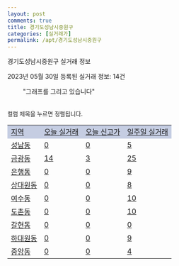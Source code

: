 ```yaml
---
layout: post
comments: true
title: 경기도성남시중원구
categories: [실거래가]
permalink: /apt/경기도성남시중원구
---
```


경기도성남시중원구 실거래 정보

2023년 05월 30일 등록된 실거래 정보: 14건

<!--<script async src="https://pagead2.googlesyndication.com/pagead/js/adsbygoogle.js?client=ca-pub-3485438051770037"
 crossorigin="anonymous"></script>-->

<script type="text/javascript">
  google.charts.load('current', {'packages':['corechart']});
  google.charts.setOnLoadCallback(drawChart);

  function drawChart() {
    var data = google.visualization.arrayToDataTable([['거래일', '매매', '전월세', '전매'], ['21-01', 4, 3, 0], ['21-02', 0, 1, 0], ['21-03', 0, 1, 0], ['21-04', 0, 1, 0], ['21-05', 0, 1, 0], ['21-06', 0, 1, 0], ['21-07', 0, 8, 1], ['21-08', 41, 51, 2], ['21-09', 1, 3, 0], ['21-10', 0, 6, 0], ['21-11', 3, 8, 0], ['21-12', 0, 1, 0], ['22-01', 0, 12, 0], ['22-02', 2, 3, 0], ['22-03', 2, 7, 0], ['22-04', 1, 7, 0], ['22-05', 2, 5, 0], ['22-06', 14, 153, 2], ['22-07', 14, 196, 4], ['22-08', 13, 198, 7], ['22-09', 6, 171, 6], ['22-10', 13, 207, 5], ['22-11', 12, 172, 8], ['22-12', 12, 234, 6], ['23-01', 32, 255, 2], ['23-02', 45, 265, 3], ['23-03', 67, 255, 1], ['23-04', 60, 216, 3], ['23-05', 20, 118, 0]]);

    var options = {
      title: '최근 1년간 유형별 거래량 추이',
      legend: { position: 'bottom' }
    };

    setTimeout(function() {
        var chart = new google.visualization.LineChart(document.getElementById('columnchart_material'));
        chart.draw(data, (options));
        document.getElementById('loading').style.display = 'none';
        var dayLabel = (new Date()).getDay();
        if (dayLabel < 2) {
            sorttable.innerSortFunction.apply(document.getElementById('week'), []);
            sorttable.innerSortFunction.apply(document.getElementById('week'), []);        
        }
        else {
            sorttable.innerSortFunction.apply(document.getElementById('today'), []);
            sorttable.innerSortFunction.apply(document.getElementById('today'), []);
        }
    }, 200);

  }
</script>

<div id="loading" style="z-index:20; display: block; margin-left: 35px">"그래프를 그리고 있습니다"</div>
<div id="columnchart_material" style="width: 95%; margin-left: -35px; display: block"></div>
<!--<div style="width: 95%; margin-left: -35px; display: block">
      <script async src="https://pagead2.googlesyndication.com/pagead/js/adsbygoogle.js?client=ca-pub-3485438051770037"
          crossorigin="anonymous"></script>
      <ins class="adsbygoogle"
          style="display:block"
          data-ad-format="fluid"
          data-ad-layout-key="-fb+5w+4e-db+86"
          data-ad-client="ca-pub-3485438051770037"
          data-ad-slot="1827090281"></ins>
      <script>
          (adsbygoogle = window.adsbygoogle || []).push({});
      </script>
</div>-->
<br>

<font size='small' style='font-size: small;'>컬럼 제목을 누르면 정렬됩니다.</font>
<table class="sortable">
  <tr style='background-color: rgba(114, 132, 186,0.4);'>
    <td id="region"><a href="#">지역</a></td>
    <td id="today"><a href="#">오늘 실거래</a></td>
    <td id="today_new"><a href="#">오늘 신고가</a></td>
    <td id="week"><a href="#">일주일 실거래</a></td>
  </tr>

  
  <tr class="item">
    <td><a href="경기도성남시중원구성남동">성남동</a></td>
    <td><a href="경기도성남시중원구성남동">0</a></td>
    <td><a href="경기도성남시중원구성남동">0</a></td>
    <td><a href="경기도성남시중원구성남동">5</a></td>
  </tr>
    

  <tr class="item">
    <td><a href="경기도성남시중원구금광동">금광동</a></td>
    <td><a href="경기도성남시중원구금광동">14</a></td>
    <td><a href="경기도성남시중원구금광동">3</a></td>
    <td><a href="경기도성남시중원구금광동">25</a></td>
  </tr>
    

  <tr class="item">
    <td><a href="경기도성남시중원구은행동">은행동</a></td>
    <td><a href="경기도성남시중원구은행동">0</a></td>
    <td><a href="경기도성남시중원구은행동">0</a></td>
    <td><a href="경기도성남시중원구은행동">9</a></td>
  </tr>
    

  <tr class="item">
    <td><a href="경기도성남시중원구상대원동">상대원동</a></td>
    <td><a href="경기도성남시중원구상대원동">0</a></td>
    <td><a href="경기도성남시중원구상대원동">0</a></td>
    <td><a href="경기도성남시중원구상대원동">8</a></td>
  </tr>
    

  <tr class="item">
    <td><a href="경기도성남시중원구여수동">여수동</a></td>
    <td><a href="경기도성남시중원구여수동">0</a></td>
    <td><a href="경기도성남시중원구여수동">0</a></td>
    <td><a href="경기도성남시중원구여수동">10</a></td>
  </tr>
    

  <tr class="item">
    <td><a href="경기도성남시중원구도촌동">도촌동</a></td>
    <td><a href="경기도성남시중원구도촌동">0</a></td>
    <td><a href="경기도성남시중원구도촌동">0</a></td>
    <td><a href="경기도성남시중원구도촌동">10</a></td>
  </tr>
    

  <tr class="item">
    <td><a href="경기도성남시중원구갈현동">갈현동</a></td>
    <td><a href="경기도성남시중원구갈현동">0</a></td>
    <td><a href="경기도성남시중원구갈현동">0</a></td>
    <td><a href="경기도성남시중원구갈현동">0</a></td>
  </tr>
    

  <tr class="item">
    <td><a href="경기도성남시중원구하대원동">하대원동</a></td>
    <td><a href="경기도성남시중원구하대원동">0</a></td>
    <td><a href="경기도성남시중원구하대원동">0</a></td>
    <td><a href="경기도성남시중원구하대원동">9</a></td>
  </tr>
    

  <tr class="item">
    <td><a href="경기도성남시중원구중앙동">중앙동</a></td>
    <td><a href="경기도성남시중원구중앙동">0</a></td>
    <td><a href="경기도성남시중원구중앙동">0</a></td>
    <td><a href="경기도성남시중원구중앙동">4</a></td>
  </tr>
    


</table>


    
